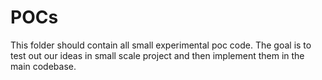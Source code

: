 # POCs
This folder should contain all small experimental poc code. The goal is to test out our ideas in small scale project and then implement them in the main codebase.

